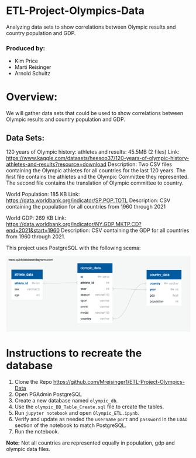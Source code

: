 # ETL-Project-Olympics-Data
Analyzing data sets to show correlations between Olympic results and country population and GDP.

### Produced by:
* Kim Price
* Marti Reisinger
* Arnold Schultz

# Overview:
We will gather data sets that could be used to show correlations between Olympic results and country population and GDP.

## Data Sets:

 120 years of Olympic history: athletes and results: 45.5MB (2 files)
Link: https://www.kaggle.com/datasets/heesoo37/120-years-of-olympic-history-athletes-and-results?resource=download
Description: Two CSV files containing the Olympic athletes for all countries for the last 120 years.  The first file contains the athletes and the Olympic Committee they represented.  The second file contains the translation of Olympic committee to country.

World Population: 185 KB
	Link: https://data.worldbank.org/indicator/SP.POP.TOTL
Description: CSV containing the population for all countries from 1960 through 2021
	
World GDP: 269 KB
	Link:  https://data.worldbank.org/indicator/NY.GDP.MKTP.CD?end=2021&start=1960
Description: CSV containing the GDP for all countries from 1960 through 2021.


This project uses PostgreSQL with the following scema:

![alt text](olympic_db_diagram.png)

# Instructions to recreate the database

 1. Clone the Repo https://github.com/Mreisinger1/ETL-Project-Olympics-Data
 1. Open PGAdmin PostgreSQL
 1. Create a new database named ``olympic_db``.
 1. Use the ``olympic_DB_Table_Create.sql`` file to create the tables.
 1. Run ``jupyter notebook`` and open ``Olympic_ETL.ipynb``.
 1. Verify and update as needed the `username` `port` and `password` in the `LOAD` section of the notebook to match PostgreSQL.
 1. Run the notebook.

**Note:** Not all countries are represented equally in population, gdp and olympic data files. 